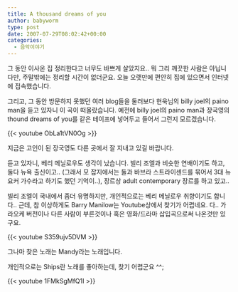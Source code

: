```yaml
---
title: A thousand dreams of you
author: babyworm
type: post
date: 2007-07-29T08:02:42+00:00
categories:
  - 음악이야기
---
```

그 동안 이사온 집 정리한다고 너무도 바쁘게 살았지요.. 뭐 그리 깨끗한 사람은 아닙니다만, 주말밖에는 정리할 시간이 없더군요.
오늘 오랫만에 편안히 집에 있으면서 인터넷에 접속했습니다.

그리고, 그 동안 방문하지 못했던 여러 blog들을 둘러보다 현욱님의 billy joel의 paino man을 듣고 있자니 이 곡이 떠올랐습니다.
예전에 billy joel의 paino man과 장국영의 thound dreams of you를 같은 테이프에 넣어두고 들어서 그런지 모르겠습니다.

{{< youtube ObLa1tVN0Og >}}

지금은 고인이 된 장국영도 다른 곳에서 잘 지내고 있길 바랍니다.

듣고 있자니, 베리 메닐로우도 생각이 났습니다.
빌리 조엘과 비슷한 연배이기도 하고, 둘다 뉴욕 출신이고.. (그래서 모 잡지에서는 둘과 바브라 스트라이센드를 묶어서 3대 뉴요커 가수라고 하기도 했던 기억이..), 장르상 adult contemporary 장르를 하고 있고..

빌리 조엘이 국내에서 좀더 유명하지만, 개인적으로는 베리 메닐로우 취향이기도 합니다..
근데, 참 이상하게도 Barry Manilow는 Youtube상에서 찾기가 어렵네요. 다.. 가라오케 버전이나 다른 사람이 부른것이나 혹은 영화/드라마 삽입곡으로써 나온것만 있구요.

{{< youtube S359ujv5DVM >}}

그나마 찾은 노래는 Mandy라는 노래입니다.

개인적으로는 Ships란 노래를 좋아하는데, 찾기 어렵군요 ^^;

{{< youtube 1FMkSgMfQ1I >}}
